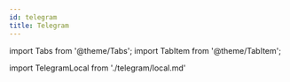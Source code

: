```yaml
---
id: telegram
title: Telegram
---
```


import Tabs from '@theme/Tabs';
import TabItem from '@theme/TabItem';

import TelegramLocal from './telegram/local.md'

<TelegramLocal/>